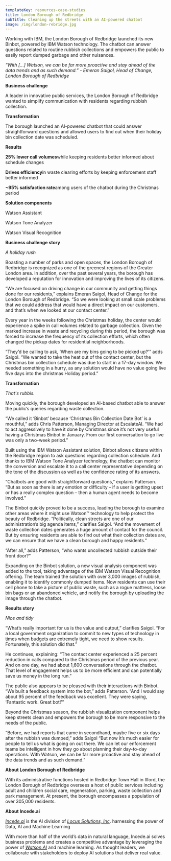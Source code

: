 ```yaml
---
templateKey: resources-case-studies
title: London Borough of Redbridge
subTitle: Cleaning up the streets with an AI-powered chatbot
image: /img/london-rebridge.jpg
---
```

Working with IBM, the London Borough of Redbridge launched its new Binbot, powered by IBM Watson technology. The chatbot can answer questions related to routine rubbish collections and empowers the public to easily report dumped garbage and other nuisances.

*“With \[...] Watson, we can be far more proactive and stay ahead of the data trends and as such demand.” - Emeran Saigol, Head of Change, London Borough of Redbridge*

**Business challenge**

A leader in innovative public services, the London Borough of Redbridge wanted to simplify communication with residents regarding rubbish collection.

**Transformation**

The borough launched an AI-powered chatbot that could answer straightforward questions and allowed users to find out when their holiday bin collection date was scheduled.

**Results**

**25% lower call volumes**while keeping residents better informed about schedule changes

**Drives efficiency**in waste clearing efforts by keeping enforcement staff better informed

**~95% satisfaction rate**among users of the chatbot during the Christmas period

**Solution components**

Watson Assistant

Watson Tone Analyzer

Watson Visual Recognition

**Business challenge story**

*A holiday rush*

Boasting a number of parks and open spaces, the London Borough of Redbridge is recognized as one of the greenest regions of the Greater London area. In addition, over the past several years, the borough has developed a reputation for innovation and improving the lives of its citizens.

“We are focused on driving change in our community and getting things done for our residents,” explains Emeran Saigol, Head of Change for the London Borough of Redbridge. “So we were looking at small scale problems that we could address that would have a direct impact on our customers, and that’s when we looked at our contact center.”

Every year in the weeks following the Christmas holiday, the center would experience a spike in call volumes related to garbage collection. Given the marked increase in waste and recycling during this period, the borough was forced to increase the frequency of its collection efforts, which often changed the pickup dates for residential neighborhoods.

“They’d be calling to ask, ‘When are my bins going to be picked up?’” adds Saigol. “We wanted to take the heat out of the contact center, but the Christmas bin collection schedule was due to start in a 17-day window. We needed something in a hurry, as any solution would have no value going live five days into the christmas Holiday period.”

**Transformation**

*That's rubbis.*

Moving quickly, the borough developed an AI-based chatbot able to answer the public’s queries regarding waste collection.

“We called it ‘Binbot’ because ‘Christmas Bin Collection Date Bot’ is a mouthful,” adds Chris Patterson, Managing Director at EscalateAI. “We had to act aggressively to have it done by Christmas since it’s not very useful having a Christmas Binbot in January. From our first conversation to go live was only a two-week period.”

Built using the IBM Watson Assistant solution, Binbot allows citizens within the Redbridge region to ask questions regarding collection schedule. And thanks to IBM Watson Tone Analyzer technology, the chatbot can monitor the conversion and escalate it to a call center representative depending on the tone of the discussion as well as the confidence rating of its answers.

“Chatbots are good with straightforward questions,” explains Patterson. “But as soon as there is any emotion or difficulty – if a user is getting upset or has a really complex question – then a human agent needs to become involved.”

The Binbot quickly proved to be a success, leading the borough to examine other areas where it might use Watson™ technology to help protect the beauty of Redbridge. “Politically, clean streets are one of our administration’s big agenda items,” clarifies Saigol. “And the movement of waste collection dates generates a huge amount of contact for the council. But by ensuring residents are able to find out what their collection dates are, we can ensure that we have a clean borough and happy residents.”

“After all,” adds Patterson, “who wants uncollected rubbish outside their front door?”

Expanding on the Binbot solution, a new visual analysis component was added to the tool, taking advantage of the IBM Watson Visual Recognition offering. The team trained the solution with over 3,000 images of rubbish, enabling it to identify commonly dumped items. Now residents can use their cell phone to take a picture of public waste, such as a rogue mattress, loose bin bags or an abandoned vehicle, and notify the borough by uploading the image through the chatbot.

**Results story**

*Nice and tidy*

“What’s really important for us is the value and output,” clarifies Saigol. “For a local government organization to commit to new types of technology in times when budgets are extremely tight, we need to show results. Fortunately, this solution did that.”

He continues, explaining: “The contact center experienced a 25 percent reduction in calls compared to the Christmas period of the previous year. And on one day, we had about 1,600 conversations through the chatbot. That level of engagement helps us to be more efficient and can potentially save us money in the long run.”

The public also appears to be pleased with their interactions with Binbot. “We built a feedback system into the bot,” adds Patterson. “And I would say about 95 percent of the feedback was excellent. They were saying, ‘Fantastic work. Great bot!’”

Beyond the Christmas season, the rubbish visualization component helps keep streets clean and empowers the borough to be more responsive to the needs of the public.

“Before, we had reports that came in secondhand, maybe five or six days after the rubbish was dumped,” adds Saigol “But now it’s much easier for people to tell us what is going on out there. We can let our enforcement teams be intelligent in how they go about planning their day-to-day operations. With Watson, we can be far more proactive and stay ahead of the data trends and as such demand.”

**About London Borough of Redbridge**

With its administrative functions hosted in Redbridge Town Hall in Ilford, the London Borough of Redbridge oversees a host of public services including adult and children social care, regeneration, parking, waste collection and park management. At present, the borough encompasses a population of over 305,000 residents.

**About Incede.ai**

*[Incede.ai](https://www.incede.ai)* is the AI division of *[Locus Solutions, Inc](http://www.locussolutions.com)*.  harnessing the power of Data, AI and Machine Learning

With more than half of the world’s data in natural language, Incede.ai solves business problems and creates a competitive advantage by leveraging the power of *[Watson AI](https://www.ibm.com/watson)* and machine learning. As thought leaders, we collaborate with stakeholders to deploy AI solutions that deliver real value.